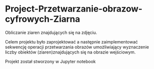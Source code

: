 # Project-Przetwarzanie-obrazow-cyfrowych-Ziarna
Obliczanie ziaren znajdujących się na zdjęciu.

Celem projektu było zaprojektować a następnie zaimplementować sekwencję operacji przetwarzania obrazów umożliwiający wyznaczenie liczby obiektów (ziaren)znajdujących się na obrazie wejściowym.

Projekt został stworzony w Jupyter notebook
